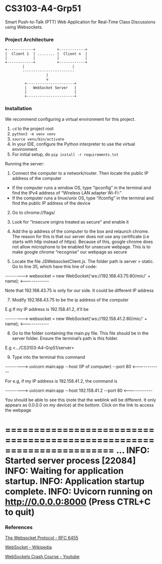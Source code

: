 # CS3103-A4-Grp51

Smart Push-to-Talk (PTT) Web Application for Real-Time Class Discussions using Websockets.

### Project Architecture

```
+------------+          +------------+
|  Client 1  | ........ |  Client n  |
|            |          |            |
+------------+          +------------+
        |                      |
        ------------------------
                   |
                   v
         +----------------------+
         |   WebSocket Server   |
         |                      |
         +----------------------+
```

### Installation

We recommend configuring a virtual environment for this project.
1. `cd` to the project root
2. `python3 -m venv venv`
3. `source venv/bin/activate`
4. In your IDE, configure the Python interpreter to use the virtual environment
5. For initial setup, do `pip install -r requirements.txt`

Running the server:
1. Connect the computer to a network/router. Then locate the public IP address of the computer
- If the computer runs a window OS, type “ipconfig” in the terminal and find the IPv4 address of “Wireless LAN adapter Wi-Fi:”
- If the computer runs a linux/unix OS, type “ifconfig” in the terminal and find the public IP address of the device
  
2. Go to chrome://flags/
   
4. Look for "Insecure origins treated as secure" and enable it
   
5. Add the ip address of the computer to the box and relaunch chrome. The reason for this is that our server does not use any certificate (i.e starts with http instead of https). Because of this, google chrome does not allow microphone to be enabled for unsecure webpage. This is to make google chrome “recognise” our webpage as secure
   
6. Locate the file JSWebsocketClient.js. The folder path is server > static. Go to line 35, which have this line of code:

---------> websocket = new WebSocket('ws://192.168.43.75:80/mic/' + name); <------------

Note that 192.168.43.75 is only for our side. It could be different IP address

7. Modify 192.168.43.75 to be the ip address of the computer

E.g
If my IP address is 192.158.41.2, it’ll be

---------> websocket = new WebSocket('ws://192.158.41.2:80/mic/' + name); <------------

8. Go to the folder containing the main.py file. This file should be in the server folder. Ensure the terminal’s path is this folder. 

E.g
<.../CS3103-A4-Grp51/server> 

9. Type into the terminal this command

---------> uvicorn main:app --host (IP of computer) --port 80 <------------

For e.g, if my IP address is 192.158.41.2, the command is

---------> uvicorn main:app --host 192.158.41.2 --port 80 <------------

You should be able to see this (note that the weblink will be different. It only appears as 0.0.0.0 on my device) at the bottom. Click on the link to access the webpage

=======================================================================
...
INFO:     Started server process [22084]
INFO:     Waiting for application startup.
INFO:     Application startup complete.
INFO:     Uvicorn running on http://0.0.0.0:8000 (Press CTRL+C to quit)
=======================================================================

### References

[The Websocket Protocol - RFC 6455](https://datatracker.ietf.org/doc/html/rfc6455#section-1.1)

[WebSocket - Wikipedia](https://en.wikipedia.org/wiki/WebSocket#:~:text=WebSocket%20is%20a%20computer%20communications,as%20RFC%206455%20in%202011.)

[WebSockets Crash Course - Youtube](https://www.youtube.com/watch?v=2Nt-ZrNP22A&ab_channel=HusseinNasser)

